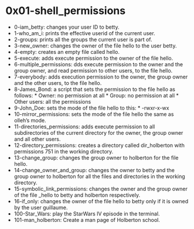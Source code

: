 # 0x01-shell_permissions
* 0-iam_betty: changes your user ID to betty.
* 1-who_am_i: prints the effective userid of the current user.
* 2-groups: prints all the groups the current user is part of.
* 3-new_owner: changes the owner of the file hello to the user betty.
* 4-empty: creates an empty file called hello.
* 5-execute: adds execute permission to the owner of the file hello.
* 6-multiple_permissions: dds execute permission to the owner and the group owner, and read permission to other users, to the file hello.
* 7-everybody: adds execution permission to the owner, the group owner and the other users, to the file hello.
* 8-James_Bond: a script that sets the permission to the file hello as follows:
                              * Owner: no permission at all
                              * Group: no permission at all
                              * Other users: all the permissions
* 9-John_Doe: sets the mode of the file hello to this:
                              * -rwxr-x-wx
* 10-mirror_permissions: sets the mode of the file hello the same as olleh’s mode.
* 11-directories_permissions: adds execute permission to all subdirectories of the current directory for the owner, the group owner and all other users.
* 12-directory_permissions: creates a directory called dir_holberton with permissions 751 in the working directory.
* 13-change_group: changes the group owner to holberton for the file hello.
* 14-change_owner_and_group: changes the owner to betty and the group owner to holberton for all the files and directories in the working directory.
* 15-symbolic_link_permissions: changes the owner and the group owner of the file _hello to betty and holberton respectively.
* 16-if_only:  changes the owner of the file hello to betty only if it is owned by the user guillaume.
* 100-Star_Wars: play the StarWars IV episode in the terminal.
* 101-man_holberton: Create a man page of Holberton school.
